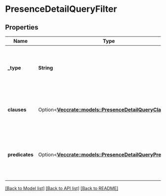 # PresenceDetailQueryFilter

## Properties

Name | Type | Description | Notes
------------ | ------------- | ------------- | -------------
**_type** | **String** | Boolean operation to apply to the provided predicates and clauses | 
**clauses** | Option<[**Vec<crate::models::PresenceDetailQueryClause>**](PresenceDetailQueryClause.md)> | Boolean 'and/or' logic with up to two-levels of nesting | [optional]
**predicates** | Option<[**Vec<crate::models::PresenceDetailQueryPredicate>**](PresenceDetailQueryPredicate.md)> | Like a three-word sentence: (attribute-name) (operator) (target-value). | [optional]

[[Back to Model list]](../README.md#documentation-for-models) [[Back to API list]](../README.md#documentation-for-api-endpoints) [[Back to README]](../README.md)


